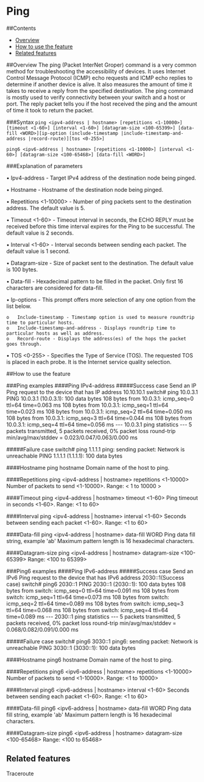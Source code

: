 # Ping

##Contents
   - [Overview](#overview)
   - [How to use the feature](#how-to-use-the-feature)
   - [Related features](#related-features)

##Overview
The ping (Packet InterNet Groper) command is a very common method for troubleshooting the accessibility of devices.
It uses Internet Control Message Protocol (ICMP) echo requests and ICMP echo replies to determine if another device is alive.
It also measures the amount of time it takes to receive a reply from the specified destination.
The ping command is mostly used to verify connectivity between your switch and a host or port. The reply packet tells you if the host received the ping and the amount of time it took to return the packet.

###Syntax
`ping <ipv4-address | hostname> [repetitions <1-10000>] [timeout <1-60>] [interval <1-60>] [datagram-size <100-65399>] [data-fill <WORD>][ip-option (include-timestamp |include-timestamp-and-address |record-route)][tos <0-255>]`

`ping6 <ipv6-address | hostname> [repetitions <1-10000>] [interval <1-60>] [datagram-size <100-65468>] [data-fill <WORD>]`

###Explanation of parameters

•   Ipv4-address - Target IPv4 address of the destination node being pinged.

•   Hostname - Hostname of the destination node being pinged.

•   Repetitions <1-10000> - Number of ping packets sent to the destination address. The default value is 5.

•   Timeout <1-60> - Timeout interval in seconds, the ECHO REPLY must be received before this time interval expires for the Ping to be successful. The default value is 2 seconds.

•   Interval <1-60> - Interval seconds between sending each packet. The default value is 1 second.

•   Datagram-size - Size of packet sent to the destination. The default value is 100 bytes.

•   Data-fill -  Hexadecimal pattern to be filled in the packet. Only first 16 characters are considered for data-fill.

•   Ip-options - This prompt offers more selection of any one option from the list below.

    o   Include-timestamp - Timestamp option is used to measure roundtrip time to particular hosts.
    o   Include-timestamp-and-address - Displays roundtrip time to particular hosts as well as address.
    o   Record-route - Displays the address(es) of the hops the packet goes through.

•   TOS <0-255> - Specifies the Type of Service (TOS). The requested TOS is placed in each probe. It is the Internet service quality selection.

##How to use the feature

###Ping examples
####Ping IPv4-address
#####Success case
    Send an IP Ping request to the device that has IP address 10.10.10.1
    switch# ping 10.0.3.1
    PING 10.0.3.1 (10.0.3.1): 100 data bytes
    108 bytes from 10.0.3.1: icmp_seq=0 ttl=64 time=0.063 ms
    108 bytes from 10.0.3.1: icmp_seq=1 ttl=64 time=0.023 ms
    108 bytes from 10.0.3.1: icmp_seq=2 ttl=64 time=0.050 ms
    108 bytes from 10.0.3.1: icmp_seq=3 ttl=64 time=0.044 ms
    108 bytes from 10.0.3.1: icmp_seq=4 ttl=64 time=0.056 ms
    --- 10.0.3.1 ping statistics ---
    5 packets transmitted, 5 packets received, 0% packet loss
    round-trip min/avg/max/stddev = 0.023/0.047/0.063/0.000 ms

#####Failure case
    switch# ping 1.1.1.1
    ping: sending packet: Network is unreachable
    PING 1.1.1.1 (1.1.1.1): 100 data bytes

####Hostname
    ping hostname
    Domain name of the host to ping.

####Repetitions
    ping <ipv4-address | hostname> repetitions <1-10000>
    Number of packets to send <1-10000>.
    Range: < 1 to 10000 >

####Timeout
    ping <ipv4-address | hostname> timeout <1-60>
    Ping timeout in seconds <1-60>.
    Range: <1 to 60>

####Interval
    ping <ipv4-address | hostname> interval <1-60>
    Seconds between sending each packet <1-60>.
    Range: <1 to 60>

####Data-fill
    ping <ipv4-address | hostname> data-fill WORD
    Ping data fill string, example 'ab'
    Maximum pattern length is 16 hexadecimal characters.

####Datagram-size
    ping <ipv4-address | hostname> datagram-size <100-65399>
    Range: <100 to 65399>

###Ping6 examples
####Ping IPv6-address
#####Success case
    Send an IPv6 Ping request to the device that has IPv6 address 2030::1(Success case)
    switch# ping6 2030::1
    PING 2030::1 (2030::1): 100 data bytes
    108 bytes from switch: icmp_seq=0 ttl=64 time=0.091 ms
    108 bytes from switch: icmp_seq=1 ttl=64 time=0.073 ms
    108 bytes from switch: icmp_seq=2 ttl=64 time=0.089 ms
    108 bytes from switch: icmp_seq=3 ttl=64 time=0.068 ms
    108 bytes from switch: icmp_seq=4 ttl=64 time=0.089 ms
    --- 2030::1 ping statistics ---
    5 packets transmitted, 5 packets received, 0% packet loss
    round-trip min/avg/max/stddev = 0.068/0.082/0.091/0.000 ms

#####Failure case
    switch# ping6 3030::1
    ping6: sending packet: Network is unreachable
    PING 3030::1 (3030::1): 100 data bytes

####Hostname
    ping6 hostname
    Domain name of the host to ping.

####Repetitions
    ping6 <ipv6-address | hostname> repetitions <1-10000>
    Number of packets to send <1-10000>.
    Range: <1 to 10000>

####Interval
    ping6 <ipv6-address | hostname> interval <1-60>
    Seconds between sending each packet <1-60>.
    Range: <1 to 60>

####Data-fill
    ping6 <ipv6-address | hostname> data-fill WORD
    Ping data fill string, example 'ab'
    Maximum pattern length is 16 hexadecimal characters.

####Datagram-size
    ping6 <ipv6-address | hostname> datagram-size <100-65468>
    Range: <100 to 65468>

## Related features ##
Traceroute
